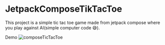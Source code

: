 # JetpackComposeTikTacToe
This project is a simple tic tac toe game made from jetpack compose where you play against AI(simple computer code 😅).

Demo
![composeTicTacToe](https://user-images.githubusercontent.com/22597225/121637692-82f04400-caa9-11eb-8207-3b2ff2cd457f.gif)


